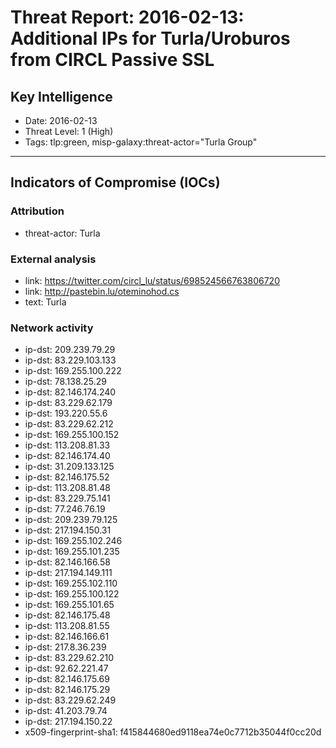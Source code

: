 # Threat Report: 2016-02-13: Additional IPs for Turla/Uroburos from CIRCL Passive SSL


## Key Intelligence
* Date: 2016-02-13
* Threat Level: 1 (High)
* Tags: tlp:green, misp-galaxy:threat-actor="Turla Group"

---

## Indicators of Compromise (IOCs)
### Attribution
* threat-actor: Turla

### External analysis
* link: https://twitter.com/circl_lu/status/698524566763806720
* link: http://pastebin.lu/oteminohod.cs
* text: Turla

### Network activity
* ip-dst: 209.239.79.29
* ip-dst: 83.229.103.133
* ip-dst: 169.255.100.222
* ip-dst: 78.138.25.29
* ip-dst: 82.146.174.240
* ip-dst: 83.229.62.179
* ip-dst: 193.220.55.6
* ip-dst: 83.229.62.212
* ip-dst: 169.255.100.152
* ip-dst: 113.208.81.33
* ip-dst: 82.146.174.40
* ip-dst: 31.209.133.125
* ip-dst: 82.146.175.52
* ip-dst: 113.208.81.48
* ip-dst: 83.229.75.141
* ip-dst: 77.246.76.19
* ip-dst: 209.239.79.125
* ip-dst: 217.194.150.31
* ip-dst: 169.255.102.246
* ip-dst: 169.255.101.235
* ip-dst: 82.146.166.58
* ip-dst: 217.194.149.111
* ip-dst: 169.255.102.110
* ip-dst: 169.255.100.122
* ip-dst: 169.255.101.65
* ip-dst: 82.146.175.48
* ip-dst: 113.208.81.55
* ip-dst: 82.146.166.61
* ip-dst: 217.8.36.239
* ip-dst: 83.229.62.210
* ip-dst: 92.62.221.47
* ip-dst: 82.146.175.69
* ip-dst: 82.146.175.29
* ip-dst: 83.229.62.249
* ip-dst: 41.203.79.74
* ip-dst: 217.194.150.22
* x509-fingerprint-sha1: f415844680ed9118ea74e0c7712b35044f0cc20d
